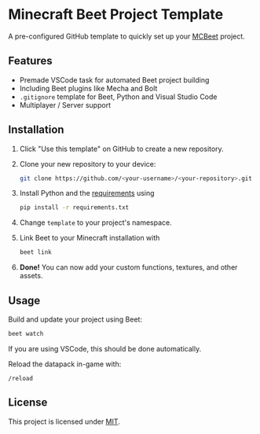# Minecraft Beet Project Template

A pre-configured GitHub template to quickly set up your [MCBeet](https://www.github.com/mcbeet) project.

## Features

- Premade VSCode task for automated Beet project building
- Including Beet plugins like Mecha and Bolt
- `.gitignore` template for Beet, Python and Visual Studio Code
- Multiplayer / Server support

## Installation

1. Click "Use this template" on GitHub to create a new repository.
2. Clone your new repository to your device:

   ```sh
   git clone https://github.com/<your-username>/<your-repository>.git
   ```

3. Install Python and the [requirements](requirements.txt) using

   ```sh
   pip install -r requirements.txt
   ```

4. Change `template` to your project's namespace.
5. Link Beet to your Minecraft installation with

   ```sh
   beet link
   ```

6. **Done!** You can now add your custom functions, textures, and other assets.

## Usage

Build and update your project using Beet:

```sh
beet watch
```

If you are using VSCode, this should be done automatically.

Reload the datapack in-game with:

```mcfunction
/reload
```

## License

This project is licensed under [MIT](LICENSE).
